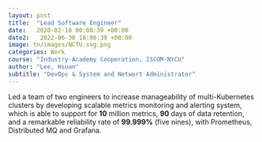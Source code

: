 ```yaml
---
layout: post
title:  "Lead Software Engineer"
date:   2020-02-18 00:08:39 +00:00
date2:   2022-06-30 18:08:39 +00:00
image: tn/images/NCTU.svg.png
categories: Work 
course: "Industry-Academy Cooperation, ISCOM-NYCU"
author: "Lee, Hsuan"
subtitle: "DevOps & System and Networt Administrator"
---
```

Led a team of two engineers to increase manageability of multi-Kubernetes clusters by developing scalable metrics monitoring and alerting system, which is able to  support for **10** million metrics, **90** days of data retention, and a remarkable reliability rate of **99.999%** (five nines), with Prometheus, Distributed MQ and Grafana.




